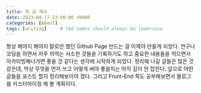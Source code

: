 ```yaml
---
title: 첫 글 게시
date: 2023-04-17 23:00:00 +0900
categories: [About]
tags: [writing]     # TAG names should always be lowercase
---
```


항상 해야지 해야지 말로만 했던 Github Page 만드는 걸 이제야 만들게 되었다. 연구나 코딩을 하면서 자주 까먹는 사소한 것들을 기록하기도 하고 중요한 내용들을 적으면서 아카이빙해나가면 좋을 것 같다는 생각에 시작하게 되었다. 정리해 나갈 글들은 많은 것 같은데, 막상 무엇을 먼저 쓰고 어떻게 써야 좋을지는 아직 감이 안 잡힌다. 앞으로 어떤 글들을 포스트 할지 정리해보아야 겠다. 그리고 Front-End 쪽도 공부해보면서 블로그를 커스터마이징 해 볼 계획이다.